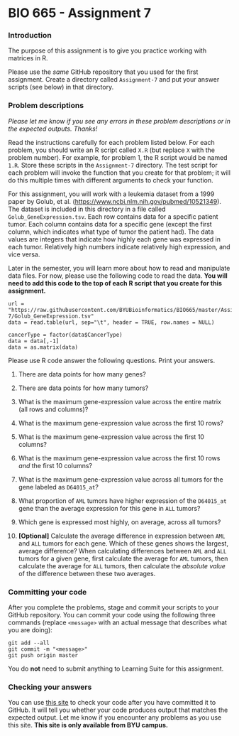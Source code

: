 # BIO 665 - Assignment 7

### Introduction

The purpose of this assignment is to give you practice working with matrices in R.

Please use the *same* GitHub repository that you used for the first assignment. Create a directory called `Assignment-7` and put your answer scripts (see below) in that directory.

### Problem descriptions

*Please let me know if you see any errors in these problem descriptions or in the expected outputs. Thanks!*

Read the instructions carefully for each problem listed below. For each problem, you should write an R script called `X.R` (but replace `X` with the problem number). For example, for problem 1, the R script would be named `1.R`. Store these scripts in the `Assignment-7` directory. The test script for each problem will invoke the function that you create for that problem; it will do this multiple times with different arguments to check your function.

For this assignment, you will work with a leukemia dataset from a 1999 paper by Golub, et al. (https://www.ncbi.nlm.nih.gov/pubmed/10521349). The dataset is included in this directory in a file called `Golub_GeneExpression.tsv`. Each row contains data for a specific patient tumor. Each column contains data for a specific gene (except the first column, which indicates what type of tumor the patient had). The data values are integers that indicate how highly each gene was expressed in each tumor. Relatively high numbers indicate relatively high expression, and vice versa.

Later in the semester, you will learn more about how to read and manipulate data files. For now, please use the following code to read the data. **You will need to add this code to the top of each R script that you create for this assignment.**

```
url = "https://raw.githubusercontent.com/BYUBioinformatics/BIO665/master/Assignment-7/Golub_GeneExpression.tsv"
data = read.table(url, sep="\t", header = TRUE, row.names = NULL)

cancerType = factor(data$CancerType)
data = data[,-1]
data = as.matrix(data)
```

Please use R code answer the following questions. Print your answers.

1. There are data points for how many genes?

2. There are data points for how many tumors?

3. What is the maximum gene-expression value across the entire matrix (all rows and columns)?

4. What is the maximum gene-expression value across the first 10 rows?

5. What is the maximum gene-expression value across the first 10 columns?

6. What is the maximum gene-expression value across the first 10 rows *and* the first 10 columns?

7. What is the maximum gene-expression value across all tumors for the gene labeled as `D64015_at`?

8. What proportion of `AML` tumors have higher expression of the `D64015_at` gene than the average expression for this gene in `ALL` tumors?

9. Which gene is expressed most highly, on average, across all tumors?

10. **[Optional]** Calculate the average difference in expression between `AML` and `ALL` tumors for each gene. Which of these genes shows the largest, average difference? When calculating differences between `AML` and `ALL` tumors for a given gene, first calculate the average for `AML` tumors, then calculate the average for `ALL` tumors, then calculate the *absolute value* of the difference between these two averages.



### Committing your code

After you complete the problems, stage and commit your scripts to your GitHub repository. You can commit your code using the following three commands (replace `<message>` with an actual message that describes what you are doing):

```
git add --all
git commit -m "<message>"
git push origin master
```

You do **not** need to submit anything to Learning Suite for this assignment.

### Checking your answers

You can use [this site](http://bonsai.byu.edu:9000) to check your code after you have committed it to GitHub. It will tell you whether your code produces output that matches the expected output. Let me know if you encounter any problems as you use this site. **This site is only available from BYU campus.**
